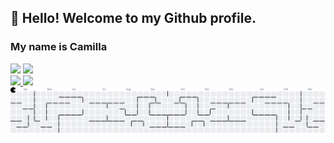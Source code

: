 ## 👋 Hello! Welcome to my Github profile.
### My name is Camilla


<div>
<a href = "mailto:contato@camillamarchezini@gmail.com"><img loading="lazy" src="https://img.shields.io/badge/Gmail-D14836?style=for-the-badge&logo=gmail&logoColor=white" target="_blank"></a>
<a href="https://www.linkedin.com/in/camilla-azevedo-marchezini-fonseca" target="_blank"><img loading="lazy" src="https://img.shields.io/badge/-LinkedIn-%230077B5?style=for-the-badge&logo=linkedin&logoColor=white" target="_blank"></a>   
</div>

<div>
<a href="https://github.com/seu-usuário-aqui">
<img loading="lazy" height="180em" src="https://github-readme-stats.vercel.app/api/top-langs/?username=CamillaMarchezini&layout=compact&langs_count=7&theme=dracula"/>
<img loading="lazy" height="180em" src="https://github-readme-stats.vercel.app/api?username=CamillaMarchezini&show_icons=true&theme=dracula&include_all_commits=true&count_private=true"/>
</div>

<picture>
  <source media="(prefers-color-scheme: dark)" srcset="https://raw.githubusercontent.com/CamillaMarchezini/CamillaMarchezini/output/pacman-contribution-graph-dark.svg">
  <source media="(prefers-color-scheme: light)" srcset="https://raw.githubusercontent.com/CamillaMarchezini/CamillaMarchezini/output/pacman-contribution-graph.svg">
  <img alt="pacman contribution graph" src="https://raw.githubusercontent.com/CamillaMarchezini/CamillaMarchezini/output/pacman-contribution-graph.svg">
</picture>

###
